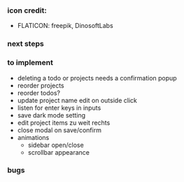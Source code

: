 ### icon credit:

- FLATICON: freepik, DinosoftLabs

### next steps

### to implement

- deleting a todo or projects needs a confirmation popup
- reorder projects
- reorder todos?
- update project name edit on outside click
- listen for enter keys in inputs
- save dark mode setting
- edit project items zu weit rechts
- close modal on save/confirm
- animations
  - sidebar open/close
  - scrollbar appearance

### bugs
